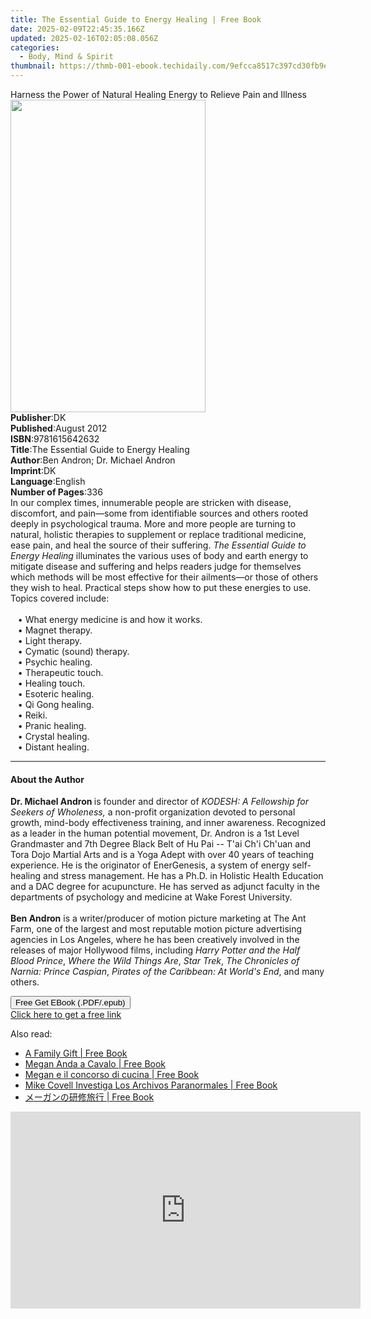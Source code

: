 ```yaml
---
title: The Essential Guide to Energy Healing | Free Book
date: 2025-02-09T22:45:35.166Z
updated: 2025-02-16T02:05:08.056Z
categories:
  - Body, Mind & Spirit
thumbnail: https://thmb-001-ebook.techidaily.com/9efcca8517c397cd30fb9e62d91dc6cce730c1931af609312127866b506500a6.jpg
---
```

<main id="book-container">
  <div class="flex flex-col">
    <div class="book-brief flex-1 py-6 px-4 sm:p-6 md:py-10 md:px-8">
      <!-- brief-->
      <div class="book-brief-main">
        Harness the Power of Natural Healing Energy to Relieve Pain and Illness
      </div>
    </div>
    <div
      class="book-meta-info flex-1 grid gap-4 col-start-1 col-end-3 row-start-1 sm:mb-6 sm:grid-cols-4 lg:gap-6 lg:col-start-2 lg:row-end-6 lg:row-span-6 lg:mb-0"
    >
      <div
        class="book-meta-info-left place-content-center mt-4 p-4 text-sm leading-6 col-start-2 col-span-2 dark:text-slate-400"
      >
        <img
          class="w-full h-500 object-cover rounded-lg sm:h-255 sm:col-span-2 lg:col-span-full"
          src="https://img-001-ebook.techidaily.com/19c79d86d73d98afc734047f45215345a8c4666018cece2bdde0b9da5365e684.jpg"
          alt=""
          width="312"
          height="500"
        />
      </div>
      <div
        class="book-meta-info-right mt-2 col-start-1 row-start-2 col-span-3 self-center"
      >
        <!-- meta data  -->
        <div class="flex flex-col px-4 md:px-8">
          <div class="flex-1">
            <strong>Publisher</strong>:<span class="px-2">DK</span>
          </div>
          <div class="flex-1">
            <strong>Published</strong>:<span class="px-2">August 2012</span>
          </div>
          <div class="flex-1">
            <strong>ISBN</strong>:<span class="px-2">9781615642632</span>
          </div>
          <div class="flex-1">
            <strong>Title</strong>:<span class="px-2"
              >The Essential Guide to Energy Healing</span
            >
          </div>
          <div class="flex-1">
            <strong>Author</strong>:<span class="px-2"
              >Ben Andron; Dr. Michael Andron</span
            >
          </div>
          <div class="flex-1">
            <strong>Imprint</strong>:<span class="px-2">DK</span>
          </div>
          <div class="flex-1">
            <strong>Language</strong>:<span class="px-2">English</span>
          </div>
          <div class="flex-1">
            <strong>Number of Pages</strong>:<span class="px-2">336</span>
          </div>
        </div>
      </div>
    </div>
    <div class="book-description flex-1 py-6 px-4 sm:p-6 md:py-10 md:px-8">
      <div class="book-description-main">
        <div accordion-content="" id="description">
          In our complex times, innumerable people are stricken with disease,
          discomfort, and pain—some from identifiable sources and others rooted
          deeply in psychological trauma. More and more people are turning to
          natural, holistic therapies to supplement or replace traditional
          medicine, ease pain, and heal the source of their suffering.&nbsp;<i
            >The Essential Guide to Energy Healing</i
          >&nbsp;illuminates the various uses of body and earth energy to
          mitigate disease and suffering and helps readers judge for themselves
          which methods will be most effective for their ailments—or those of
          others they wish to heal. Practical steps show how to put these
          energies to use. Topics covered include:<br /><br />&nbsp;&nbsp;&nbsp;•&nbsp;What
          energy medicine is and how it works.
          <br />&nbsp;&nbsp;&nbsp;•&nbsp;Magnet therapy.
          <br />&nbsp;&nbsp;&nbsp;•&nbsp;Light therapy.
          <br />&nbsp;&nbsp;&nbsp;•&nbsp;Cymatic (sound) therapy.
          <br />&nbsp;&nbsp;&nbsp;•&nbsp;Psychic healing.
          <br />&nbsp;&nbsp;&nbsp;•&nbsp;Therapeutic touch.
          <br />&nbsp;&nbsp;&nbsp;•&nbsp;Healing touch.
          <br />&nbsp;&nbsp;&nbsp;•&nbsp;Esoteric healing.
          <br />&nbsp;&nbsp;&nbsp;•&nbsp;Qi Gong healing.
          <br />&nbsp;&nbsp;&nbsp;•&nbsp;Reiki.
          <br />&nbsp;&nbsp;&nbsp;•&nbsp;Pranic healing.
          <br />&nbsp;&nbsp;&nbsp;•&nbsp;Crystal healing.
          <br />&nbsp;&nbsp;&nbsp;•&nbsp;Distant healing.
        </div>
        <div class="accordion-fader"></div>
      </div>
    </div>
    <div class="book-excerpts flex-1 py-6 px-4 sm:p-6 md:py-10 md:px-8">
      <!-- excerpts-->
      <div class="book-excerpts-main">
        <hr />
        <h4 class="placeholder placeholder-heading">
          <span>About the Author</span>
        </h4>
        <p></p>
        <p>
          <b>Dr. Michael Andron </b>is founder and director of
          <i>KODESH: A Fellowship for Seekers of Wholeness, </i>a non-profit
          organization devoted to personal growth, mind-body effectiveness
          training, and inner awareness. Recognized as a leader in the human
          potential movement, Dr. Andron is a 1st Level Grandmaster and 7th
          Degree Black Belt of Hu Pai -- T'ai Ch'i Ch'uan and Tora Dojo Martial
          Arts and is a Yoga Adept with over 40 years of teaching experience. He
          is the originator of EnerGenesis, a system of energy self-healing and
          stress management. He has a Ph.D. in Holistic Health Education and a
          DAC degree for acupuncture. He has served as adjunct faculty in the
          departments of psychology and medicine at Wake Forest University.
          <br /><br /><b>Ben Andron</b> is a writer/producer of motion picture
          marketing at The Ant Farm, one of the largest and most reputable
          motion picture advertising agencies in Los Angeles, where he has been
          creatively involved in the releases of major Hollywood films,
          including <i>Harry Potter and the Half Blood Prince</i>,
          <i>Where the Wild Things Are</i>, <i>Star Trek</i>,<i>
            The Chronicles of Narnia: Prince Caspian</i
          >, <i>Pirates of the Caribbean: At World's End</i>, and many others.
        </p>
        <p></p>
      </div>
    </div>
    <div
      class="book-about-author flex-1 py-6 px-4 sm:p-6 md:py-10 md:px-8"
    ></div>
    <div class="book-free-get flex-1 py-6 px-4 sm:p-6 md:py-10 md:px-8">
      <button
        id="btn-free-get"
        class="bg-blue-500 hover:bg-blue-700 text-white font-bold py-2 px-4 rounded"
      >
        Free Get EBook (.PDF/.epub)
      </button>
      <div id="countdown-display" class="px-2 text-lg mt-2"></div>
      <a
        id="free-link"
        class="hidden bg-blue-500 hover:bg-blue-700 text-white font-bold py-2 px-4 rounded"
        href="https://www.ebooks.com/en-us/book/977935/the-essential-guide-to-energy-healing/ben-andron/"
        target="_blank"
        >Click here to get a free link</a
      >
    </div>
    <script>
      let countdownTime = 0;
      let countdownInterval = null;
      document
        .getElementById('btn-free-get')
        .addEventListener('click', startCountdown);
      function startCountdown() {
        countdownTime = new Date().getTime() + 60000 * 3;
        countdownInterval = setInterval(updateCountdown, 1000);
        document.getElementById('btn-free-get').disabled = true;
        document
          .getElementById('btn-free-get')
          .classList.add('bg-gray-500', 'cursor-not-allowed');
      }
      function updateCountdown() {
        let currentTime = new Date().getTime();
        let timeLeft = countdownTime - currentTime;
        let secondsLeft = Math.floor(timeLeft / 1000);
        document.getElementById('countdown-display').innerHTML =
          `Remaining time: ${secondsLeft} seconds.`;
        if (secondsLeft <= 0) {
          clearInterval(countdownInterval);
          document.getElementById('btn-free-get').classList.add('hidden');
          document.getElementById('free-link').classList.remove('hidden');
          document.getElementById('countdown-display').innerHTML = '';
        }
      }
    </script>
  </div>
</main>

<ins class="adsbygoogle"
      style="display:block"
      data-ad-client="ca-pub-7571918770474297"
      data-ad-slot="8358498916"
      data-ad-format="auto"
      data-full-width-responsive="true"></ins>
    

<span class="atpl-alsoreadstyle">Also read:</span>
<div><ul>
<li><a href="https://novels-ebooks.techidaily.com/209983000-9781071535080-a-family-gift/"><u>A Family Gift | Free Book</u></a></li>
<li><a href="https://novels-ebooks.techidaily.com/209982886-9781071533130-megan-anda-a-cavalo/"><u>Megan Anda a Cavalo | Free Book</u></a></li>
<li><a href="https://novels-ebooks.techidaily.com/209982894-9781071536681-megan-e-il-concorso-di-cucina/"><u>Megan e il concorso di cucina | Free Book</u></a></li>
<li><a href="https://novels-ebooks.techidaily.com/209982997-9781071533208-mike-covell-investiga-los-archivos-paranormales/"><u>Mike Covell Investiga Los Archivos Paranormales | Free Book</u></a></li>
<li><a href="https://novels-ebooks.techidaily.com/209982994-9781071528815-44oh44o844ks44oz44gu56cu5lu5pef6kgm/"><u>メーガンの研修旅行 | Free Book</u></a></li>
</ul></div>

<!-- affiliate ads begin -->
<iframe width="560" height="315" src="https://www.youtube.com/embed/1dR4tF3VgyU?si=AJipgqZsNNxsRsBW" title="YouTube video player" frameborder="0" allow="accelerometer; autoplay; clipboard-write; encrypted-media; gyroscope; picture-in-picture; web-share" referrerpolicy="strict-origin-when-cross-origin" allowfullscreen></iframe>
<!-- affiliate ads end -->

